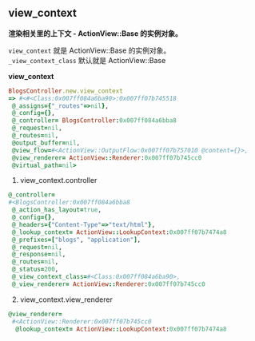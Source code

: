 ## view_context

**渲染相关里的上下文 - ActionView::Base 的实例对象。**

`view_context` 就是 ActionView::Base 的实例对象。
<br>
`_view_context_class` 默认就是 ActionView::Base

**view_context**

```ruby
BlogsController.new.view_context
=> #<#<Class:0x007ff084a6ba90>:0x007ff07b745518
 @_assigns={"_routes"=>nil},
 @_config={},
 @_controller= BlogsController:0x007ff084a6bba8
 @_request=nil,
 @_routes=nil,
 @output_buffer=nil,
 @view_flow=#<ActionView::OutputFlow:0x007ff07b757010 @content={}>,
 @view_renderer= ActionView::Renderer:0x007ff07b745cc0
 @virtual_path=nil>
```

1) view_context.controller

```ruby
@_controller=
#<BlogsController:0x007ff084a6bba8
 @_action_has_layout=true,
 @_config={},
 @_headers={"Content-Type"=>"text/html"},
 @_lookup_context= ActionView::LookupContext:0x007ff07b7474a8
 @_prefixes=["blogs", "application"],
 @_request=nil,
 @_response=nil,
 @_routes=nil,
 @_status=200,
 @_view_context_class=#<Class:0x007ff084a6ba90>,
 @_view_renderer= ActionView::Renderer:0x007ff07b745cc0
```

2) view_context.view_renderer

```ruby
@view_renderer=
 #<ActionView::Renderer:0x007ff07b745cc0
  @lookup_context= ActionView::LookupContext:0x007ff07b7474a8
```
